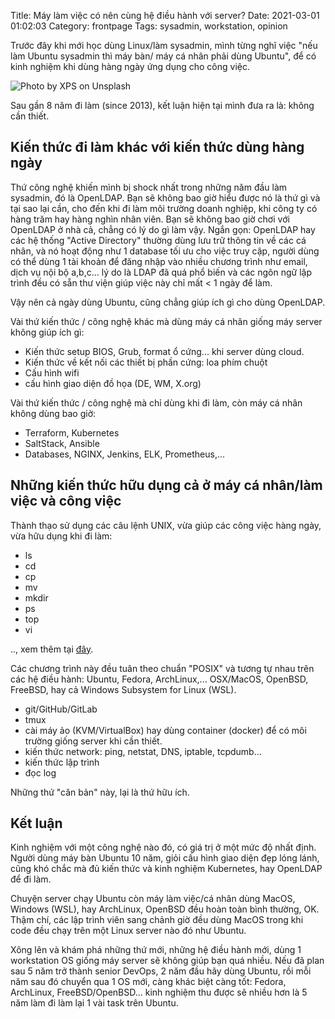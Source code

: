 Title: Máy làm việc có nên cùng hệ điều hành với server?
Date: 2021-03-01 01:02:03
Category: frontpage
Tags: sysadmin, workstation, opinion

Trước đây khi mới học dùng Linux/làm sysadmin, mình từng nghĩ việc "nếu làm
Ubuntu sysadmin thì máy bàn/ máy cá nhân phải dùng Ubuntu", để có kinh nghiệm
khi dùng hàng ngày ứng dụng cho công việc.


![Photo by <a href="https://unsplash.com/@xps?utm_source=unsplash&amp;utm_medium=referral&amp;utm_content=creditCopyText">XPS</a> on <a href="https://unsplash.com/@xps?utm_source=unsplash&amp;utm_medium=referral&amp;utm_content=creditCopyText">Unsplash</a>]({static}/images/xps.jpg)

Sau gần 8 năm đi làm (since 2013), kết luận hiện tại mình đưa ra là: không
cần thiết.

## Kiến thức đi làm khác với kiến thức dùng hàng ngày
Thứ công nghệ khiến mình bị shock nhất trong những năm đầu làm sysadmin,
đó là OpenLDAP. Bạn sẽ không bao giờ hiểu được nó là thứ gì và tại sao lại cần,
cho đến khi đi làm môi trường doanh nghiệp, khi công ty có hàng trăm hay hàng
nghìn nhân viên. Bạn sẽ không bao giờ chơi với OpenLDAP ở nhà cả, chẳng
có lý do gì làm vậy.
Ngắn gọn: OpenLDAP hay các hệ thống "Active Directory" thường dùng lưu trữ
thông tin về các cá nhân, và nó hoạt động như 1 database tối ưu cho việc truy
cập, người dùng có thể dùng 1 tài khoản để đăng nhập vào nhiều chương trình
như email, dịch vụ nội bộ a,b,c... lý do là LDAP đã quá phổ biến và các
ngôn ngữ lập trình đều có sẵn thư viện giúp việc này chỉ mất < 1 ngày để làm.

Vậy nên cả ngày dùng Ubuntu, cũng chẳng giúp ích gì cho dùng OpenLDAP.

Vài thứ kiến thức / công nghệ khác mà dùng máy cá nhân giống máy server không
giúp ích gì:

- Kiến thức setup BIOS, Grub, format ổ cứng... khi server dùng cloud.
- Kiến thức về kết nối các thiết bị phần cứng: loa phím chuột
- Cấu hình wifi
- cấu hình giao diện đồ họa (DE, WM, X.org)

Vài thứ kiến thức / công nghệ mà chỉ dùng khi đi làm, còn máy cá nhân không
dùng bao giờ:

- Terraform, Kubernetes
- SaltStack, Ansible
- Databases, NGINX, Jenkins, ELK, Prometheus,...

## Những kiến thức hữu dụng cả ở máy cá nhân/làm việc và công việc
Thành thạo sử dụng các câu lệnh UNIX, vừa giúp các công việc hàng ngày, vừa
hữu dụng khi đi làm:

- ls
- cd
- cp
- mv
- mkdir
- ps
- top
- vi

.., xem thêm tại [đây](https://www.familug.org/2014/11/cmd-linux-utilities-co-gi-can-thiet.html).

Các chương trình này đều tuân theo chuẩn "POSIX" và tương tự nhau trên các
hệ điều hành: Ubuntu, Fedora, ArchLinux,... OSX/MacOS, OpenBSD, FreeBSD,
hay cả Windows Subsystem for Linux (WSL).

- git/GitHub/GitLab
- tmux
- cài máy ảo (KVM/VirtualBox) hay dùng container (docker) để có môi trường
  giống server khi cần thiết.
- kiến thức network: ping, netstat, DNS, iptable, tcpdumb...
- kiến thức lập trình
- đọc log

Những thứ "căn bản" này, lại là thứ hữu ích.

## Kết luận
Kinh nghiệm với một công nghệ nào đó, có giá trị ở một mức độ nhất định.
Người dùng máy bàn Ubuntu 10 năm, giỏi cấu hình giao diện đẹp lóng lánh,
cũng khó chắc mà đủ kiến thức và kinh nghiệm Kubernetes, hay OpenLDAP để đi làm.

Chuyện server chạy Ubuntu còn máy làm việc/cá nhân dùng MacOS, Windows (WSL),
hay ArchLinux, OpenBSD đều hoàn toàn bình thường, OK. Thậm chí, các lập trình
viên sang chảnh giờ đều dùng MacOS trong khi code đều chạy trên một Linux server
nào đó như Ubuntu.

Xông lên và khám phá những thứ mới, những hệ điều hành mới, dùng 1 workstation
OS giống máy server sẽ không giúp bạn quá nhiều. Nếu đã plan sau 5 năm trở
thành senior DevOps, 2 năm đầu hãy dùng Ubuntu, rồi mỗi năm sau đó chuyển qua
1 OS mới, càng khác biệt càng tốt: Fedora, ArchLinux, FreeBSD/OpenBSD...
kinh nghiệm thu được sẽ nhiều hơn là 5 năm làm đi làm lại 1 vài task trên
Ubuntu.

